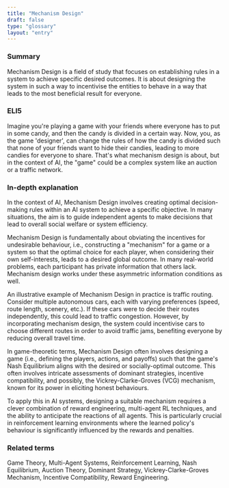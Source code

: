```yaml
---
title: "Mechanism Design"
draft: false
type: "glossary"
layout: "entry"
---
```


### Summary

Mechanism Design is a field of study that focuses on establishing rules in a system to achieve specific desired outcomes. It is about designing the system in such a way to incentivise the entities to behave in a way that leads to the most beneficial result for everyone.

### ELI5

Imagine you're playing a game with your friends where everyone has to put in some candy, and then the candy is divided in a certain way. Now, you, as the game 'designer', can change the rules of how the candy is divided such that none of your friends want to hide their candies, leading to more candies for everyone to share. That's what mechanism design is about, but in the context of AI, the "game" could be a complex system like an auction or a traffic network.

### In-depth explanation

In the context of AI, Mechanism Design involves creating optimal decision-making rules within an AI system to achieve a specific objective. In many situations, the aim is to guide independent agents to make decisions that lead to overall social welfare or system efficiency.

Mechanism Design is fundamentally about obviating the incentives for undesirable behaviour, i.e., constructing a "mechanism" for a game or a system so that the optimal choice for each player, when considering their own self-interests, leads to a desired global outcome. In many real-world problems, each participant has private information that others lack. Mechanism design works under these asymmetric information conditions as well.

An illustrative example of Mechanism Design in practice is traffic routing. Consider multiple autonomous cars, each with varying preferences (speed, route length, scenery, etc.). If these cars were to decide their routes independently, this could lead to traffic congestion. However, by incorporating mechanism design, the system could incentivise cars to choose different routes in order to avoid traffic jams, benefiting everyone by reducing overall travel time.

In game-theoretic terms, Mechanism Design often involves designing a game (i.e., defining the players, actions, and payoffs) such that the game's Nash Equilibrium aligns with the desired or socially-optimal outcome. This often involves intricate assessments of dominant strategies, incentive compatibility, and possibly, the Vickrey-Clarke-Groves (VCG) mechanism, known for its power in eliciting honest behaviours.

To apply this in AI systems, designing a suitable mechanism requires a clever combination of reward engineering, multi-agent RL techniques, and the ability to anticipate the reactions of all agents. This is particularly crucial in reinforcement learning environments where the learned policy's behaviour is significantly influenced by the rewards and penalties.

### Related terms

Game Theory, Multi-Agent Systems, Reinforcement Learning, Nash Equilibrium, Auction Theory, Dominant Strategy, Vickrey-Clarke-Groves Mechanism, Incentive Compatibility, Reward Engineering.

